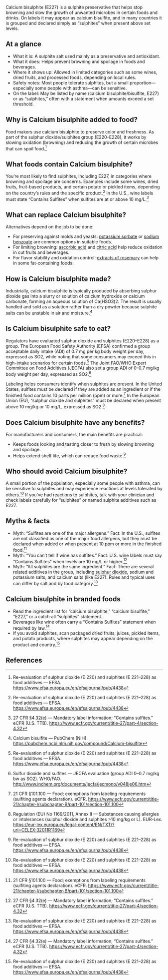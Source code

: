 Calcium bisulphite (E227) is a sulphite preservative that helps stop browning and slow the growth of unwanted microbes in certain foods and drinks. On labels it may appear as calcium bisulfite, and in many countries it is grouped and declared simply as “sulphites” when present above set levels.

<!--more-->

## At a glance
- What it is: A sulphite salt used mainly as a preservative and antioxidant.
- What it does: Helps prevent browning and spoilage in foods and beverages.
- Where it shows up: Allowed in limited categories such as some wines, dried fruits, and processed foods, depending on local rules.
- Safety notes: Most people tolerate sulphites, but a small proportion—especially some people with asthma—can be sensitive.
- On the label: May be listed by name (calcium bisulphite/bisulfite, E227) or as “sulphites,” often with a statement when amounts exceed a set threshold.

## Why is Calcium bisulphite added to food?
Food makers use calcium bisulphite to preserve color and freshness. As part of the sulphur dioxide/sulphites group (E220–E228), it works by slowing oxidation (browning) and reducing the growth of certain microbes that can spoil food.[^1]

## What foods contain Calcium bisulphite?
You’re most likely to find sulphites, including E227, in categories where browning and spoilage are concerns. Examples include some wines, dried fruits, fruit-based products, and certain potato or pickled items, depending on the country’s rules and the specific product.[^1] In the U.S., wine labels must state “Contains Sulfites” when sulfites are at or above 10 mg/L.[^4]

## What can replace Calcium bisulphite?
Alternatives depend on the job to be done:
- For preserving against molds and yeasts: [potassium sorbate](/e202-potassium-sorbate) or [sodium benzoate](/e211-sodium-benzoate) are common options in suitable foods.
- For limiting browning: [ascorbic acid](/e300-ascorbic-acid) and [citric acid](/e330-citric-acid) help reduce oxidation in cut fruits and beverages.
- For flavor stability and oxidation control: [extracts of rosemary](/e392-extracts-of-rosemary) can help in some fat-containing foods.

## How is Calcium bisulphite made?
Industrially, calcium bisulphite is typically produced by absorbing sulphur dioxide gas into a slurry or solution of calcium hydroxide or calcium carbonate, forming an aqueous solution of Ca(HSO3)2. The result is usually handled and sold as a solution rather than a dry powder because sulphite salts can be unstable in air and moisture.[^5]

## Is Calcium bisulphite safe to eat?
Regulators have evaluated sulphur dioxide and sulphites (E220–E228) as a group. The European Food Safety Authority (EFSA) confirmed a group acceptable daily intake (ADI) of 0.7 mg per kg body weight per day, expressed as SO2, while noting that some consumers may exceed this in high-intake scenarios for certain foods.[^1] The Joint FAO/WHO Expert Committee on Food Additives (JECFA) also set a group ADI of 0–0.7 mg/kg body weight per day, expressed as SO2.[^6]

Labeling helps consumers identify when sulphites are present. In the United States, sulfites must be declared if they are added as an ingredient or if the finished food contains 10 parts per million (ppm) or more.[^2] In the European Union (EU), “sulphur dioxide and sulphites” must be declared when present above 10 mg/kg or 10 mg/L, expressed as SO2.[^3]

## Does Calcium bisulphite have any benefits?
For manufacturers and consumers, the main benefits are practical:
- Keeps foods looking and tasting closer to fresh by slowing browning and spoilage.
- Helps extend shelf life, which can reduce food waste.[^1]

## Who should avoid Calcium bisulphite?
A small portion of the population, especially some people with asthma, can be sensitive to sulphites and may experience reactions at levels tolerated by others.[^1] If you’ve had reactions to sulphites, talk with your clinician and check labels carefully for “sulphites” or named sulphite additives such as E227.

## Myths & facts
- Myth: “Sulfites are one of the major allergens.” Fact: In the U.S., sulfites are not classified as one of the major food allergens, but they must be declared when added or when present at 10 ppm or more in the finished food.[^2]
- Myth: “You can’t tell if wine has sulfites.” Fact: U.S. wine labels must say “Contains Sulfites” when levels are 10 mg/L or higher.[^4]
- Myth: “All sulphites are the same ingredient.” Fact: There are several related additives in the group, including [sulphur dioxide](/e220-sulphur-dioxide), sodium and potassium salts, and calcium salts (like E227). Rules and typical uses can differ by salt and by food category.[^1]

## Calcium bisulphite in branded foods
- Read the ingredient list for “calcium bisulphite,” “calcium bisulfite,” “E227,” or a catch‑all “sulphites” statement.
- Beverages like wine often carry a “Contains Sulfites” statement when required by law.[^4]
- If you avoid sulphites, scan packaged dried fruits, juices, pickled items, and potato products, where sulphites may appear depending on the product and country.[^1]

## References
[^1]: Re-evaluation of sulphur dioxide (E 220) and sulphites (E 221–228) as food additives — EFSA. https://www.efsa.europa.eu/en/efsajournal/pub/4438
[^2]: 21 CFR §101.100 — Food; exemptions from labeling requirements (sulfiting agents declaration). eCFR. https://www.ecfr.gov/current/title-21/chapter-I/subchapter-B/part-101/section-101.100
[^3]: Regulation (EU) No 1169/2011, Annex II — Substances causing allergies or intolerances (sulphur dioxide and sulphites >10 mg/kg or L). EUR-Lex. https://eur-lex.europa.eu/legal-content/EN/TXT/?uri=CELEX:32011R1169
[^4]: 27 CFR §4.32(e) — Mandatory label information; “Contains sulfites.” eCFR (U.S. TTB). https://www.ecfr.gov/current/title-27/part-4/section-4.32
[^5]: Calcium bisulfite — PubChem (NIH). https://pubchem.ncbi.nlm.nih.gov/compound/Calcium-bisulfite
[^6]: Sulfur dioxide and sulfites — JECFA evaluation (group ADI 0–0.7 mg/kg bw as SO2). WHO/FAO. http://www.inchem.org/documents/jecfa/jecmono/v048je06.htm
